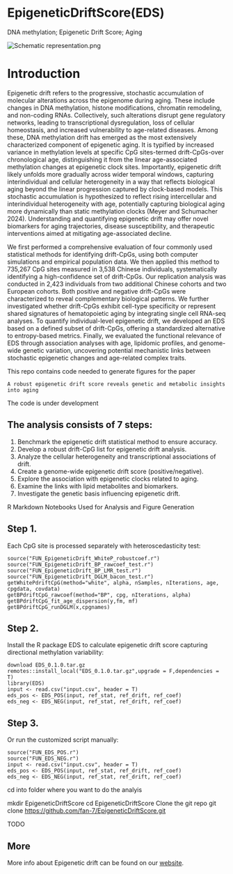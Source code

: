 # EpigeneticDriftScore(EDS)
DNA methylation; Epigenetic Drift Score; Aging

![Schematic representation.png]([https://github.com/fan-7/EpigeneticDriftScore](https://github.com/fan-7/EpigeneticDriftScore/blob/main/Figures/Schematic%20representation.png))

# Introduction

Epigenetic drift refers to the progressive, stochastic accumulation of molecular alterations across the epigenome during aging. These include changes in DNA methylation, histone modifications, chromatin remodeling, and non-coding RNAs. Collectively, such alterations disrupt gene regulatory networks, leading to transcriptional dysregulation, loss of cellular homeostasis, and increased vulnerability to age-related diseases. Among these, DNA methylation drift has emerged as the most extensively characterized component of epigenetic aging. It is typified by increased variance in methylation levels at specific CpG sites-termed drift-CpGs-over chronological age, distinguishing it from the linear age-associated methylation changes at epigenetic clock sites. Importantly, epigenetic drift likely unfolds more gradually across wider temporal windows, capturing interindividual and cellular heterogeneity in a way that reflects biological aging beyond the linear progression captured by clock-based models. This stochastic accumulation is hypothesized to reflect rising intercellular and interindividual heterogeneity with age, potentially capturing biological aging more dynamically than static methylation clocks (Meyer and Schumacher 2024). Understanding and quantifying epigenetic drift may offer novel biomarkers for aging trajectories, disease susceptibility, and therapeutic interventions aimed at mitigating age-associated decline.

We first performed a comprehensive evaluation of four commonly used statistical methods for identifying drift-CpGs, using both computer simulations and empirical population data. We then applied this method to 735,267 CpG sites measured in 3,538 Chinese individuals, systematically identifying a high-confidence set of drift-CpGs. Our replication analysis was conducted in 2,423 individuals from two additional Chinese cohorts and two European cohorts. Both positive and negative drift-CpGs were characterized to reveal complementary biological patterns. We further investigated whether drift-CpGs exhibit cell-type specificity or represent shared signatures of hematopoietic aging by integrating single cell RNA-seq analyses. To quantify individual-level epigenetic drift, we developed an EDS based on a defined subset of drift-CpGs, offering a standardized alternative to entropy-based metrics. Finally, we evaluated the functional relevance of EDS through association analyses with age, lipidomic profiles, and genome-wide genetic variation, uncovering potential mechanistic links between stochastic epigenetic changes and age-related complex traits. 

This repo contains code needed to generate figures for the paper 

    A robust epigenetic drift score reveals genetic and metabolic insights into aging

The code is under development

## The analysis consists of 7 steps:
1. Benchmark the epigenetic drift statistical method to ensure accuracy.
2. Develop a robust drift-CpG list for epigenetic drift analysis.
3. Analyze the cellular heterogeneity and transcriptional associations of drift.
4. Create a genome-wide epigenetic drift score (positive/negative).
5. Explore the association with epigenetic clocks related to aging.
6. Examine the links with lipid metabolites and biomarkers.
7. Investigate the genetic basis influencing epigenetic drift.

R Markdown Notebooks Used for Analysis and Figure Generation



## Step 1. 

Each CpG site is processed separately with heteroscedasticity test:

    source("FUN_EpigeneticDrift_WhiteP_robustcoef.r")
    source("FUN_EpigeneticDrift_BP_rawcoef_test.r")
    source("FUN_EpigeneticDrift_BP_LMR_test.r")
    source("FUN_EpigeneticDrift_DGLM_bacon_test.r")
    getWhitePdriftCpG(method="white", alpha, nSamples, nIterations, age, cpgdata, covdata)
    getBPdriftCpG_rawcoef(method="BP", cpg, nIterations, alpha)
    getBPdriftCpG_fit_age_dispersion(y,fm, mf)
    getBPdriftCpG_runDGLM(x,cpgnames)


## Step 2.

Install the R package EDS to calculate epigenetic drift score capturing directional methylation variability:

    download EDS_0.1.0.tar.gz
    remotes::install_local("EDS_0.1.0.tar.gz",upgrade = F,dependencies = T)
    library(EDS)
    input <- read.csv("input.csv", header = T)
    eds_pos <- EDS_POS(input, ref_stat, ref_drift, ref_coef)
    eds_neg <- EDS_NEG(input, ref_stat, ref_drift, ref_coef)
    

## Step 3.

Or run the customized script manually:

    source("FUN_EDS_POS.r")
    source("FUN_EDS_NEG.r")
    input <- read.csv("input.csv", header = T)
    eds_pos <- EDS_POS(input, ref_stat, ref_drift, ref_coef)
    eds_neg <- EDS_NEG(input, ref_stat, ref_drift, ref_coef)
    

cd into folder where you want to do the analyis

mkdir EpigeneticDriftScore
cd EpigeneticDriftScore
Clone the git repo
git clone https://github.com/fan-7/EpigeneticDriftScore.git


TODO 


## More

More info about Epigenetic drift can be found on our [website](https://github.com/fan-7/EpigeneticDriftScore.git ).  
